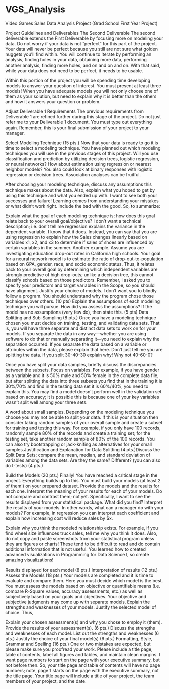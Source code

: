 # VGS_Analysis
Video Games Sales Data Analysis Project (Grad School First Year Project)

Project Guidelines and Deliverables
The Second Deliverable
The second deliverable extends the First Deliverable by focusing more on modeling your data. Do not worry if your data is not “perfect” for this part of the project. Your data will never be perfect because you still are not sure what golden nuggets you’ll find within. You will continue to iterate by performing an analysis, finding holes in your data, obtaining more data, performing another analysis, finding more holes, and on and on and on. With that said, while your data does not need to be perfect, it needs to be usable.

Within this portion of the project you will be spending time developing models to answer your question of interest. You must present at least three models! When you have adequate models you will not only choose one of them as your solution, but need to explain why it is better than the others and how it answers your question or problem.

Adjust Deliverable 1 Requirements 
The previous requirements from Deliverable 1 are refined further during this stage of the project. Do not just refer me to your Deliverable 1 document. You must type out everything again. Remember, this is your final submission of your project to your manager. 

Select Modeling Technique (15 pts.)
Now that your data is ready to go it is time to select a modeling technique. You have planned out which modeling techniques you will use in the previous stages of this project. Will you use classification and prediction by utilizing decision trees, logistic regression, or neural networks? How about estimation using regression or nearest neighbor models? You also could look at binary responses with logistic regression or decision trees. Association analyses can be fruitful.

After choosing your modeling technique, discuss any assumptions this technique makes about the data. Also, explain what you hoped to get by using this technique and what you ended up with. I want to see both your successes and failure! Learning comes from understanding your mistakes or what didn’t work right. Include the bad with the good. So, to summarize:

Explain what the goal of each modeling technique is; how does this goal relate back to your overall goal/objective? I don’t want a technical description; i.e. don’t tell me regression explains the variance in the dependent variable. I know that it does. Instead, you can say that you are using regression to explain how the Sales changes linearly based on variables x1, x2, and x3 to determine if sales of shoes are influenced by certain variables in the summer.
Another example. Assume you are investigating education drop-out rates in California high schools. Your goal for a neural network model is to estimate the ratio of drop-out-to-population based on GPA, gender, race, and socio economic status. Thus, it relates back to your overall goal by determining which independent variables are strongly predictive of high drop-outs; unlike a decision tree, this cannot classify schools based on those predictors. Remember, I asked you to specify your predictors and target variables in the Scope, so you should have alignment.
Justify your choice of models. I don’t want you to blindly follow a program. You should understand why the program chose those techniques over others. (10 pts)
Explain the assumptions of each modeling technique you will pursue. How did you assess the assumptions? If the model has no assumptions (very few do), then state this. (5 pts)
Data Splitting and Sub-Sampling (8 pts.)
Once you have a modeling technique chosen you must decide on training, testing, and validating data sets. That is, you will have three separate and distinct data sets to work on for your models. If you separate the data in any way—whether you are using software to do that or manually separating it—you need to explain why the separation occurred. If you separate the data based on a variable or attributes within the data, please explain that here. Don’t just tell me you are splitting the data. If you split 30-40-30 explain why! Why not 40-60-0?

Once you have split your data samples, briefly discuss the discrepancies between the subsets. Focus on variables. For example, if you have gender as a variable and it is 50% male and 50% female in the complete data file, but after splitting the data into three subsets you find that in the training it is 30%/70% and find in the testing data set it is 60%/40%, you need to explain this. You may find a model doesn’t perform well in the validation set based on accuracy; it is possible this is because one of your key variables wasn’t split well among your three sets.

A word about small samples. Depending on the modeling technique you choose you may not be able to split your data. If this is your situation then consider taking random samples of your overall sample and create a subset for training and testing this way. For example, if you only have 100 records, randomly sample 80% of the records and create a training set; for the testing set, take another random sample of 80% of the 100 records. You can also try bootstrapping or jack-knifing as alternatives for your small samples.Justification and Explanation for Data Splitting (4 pts.)Discuss the Split Data Sets; compare the mean, median, and standard deviation of variables among the data sets. Are they the same? Different? (you can also do t-tests) (4 pts.)

Build the Models (20 pts.)
Finally! You have reached a critical stage in the project. Everything builds up to this. You must build your models (at least 2 of them!) on your prepared dataset. Provide the models and the results for each one. Interpret the meaning of your results for each of your models. Do not compare and contrast them; not yet. Specifically, I want to see the results displayed from your statistical package. What did you find? Interpret the results of your models. In other words, what can a manager do with your models? For example, in regression you can interpret each coefficient and explain how increasing cost will reduce sales by $x.

Explain why you think the modeled relationship exists. For example, if you find wheel size influences truck sales, tell me why you think it does. Also, do not copy and paste screenshots from your statistical program unless they are figures or charts! These tend to be difficult to read and do contain additional information that is not useful. You learned how to created advanced visualizations in Programming for Data Science I, so create amazing visualizations!

Results displayed for each model (8 pts.)
Interpretation of results (12 pts.)
Assess the Models (18 pts.)
Your models are completed and it is time to evaluate and compare them. Here you must decide which model is the best. You must assess the models based on objective or quantifiable means (i.e. compare R-Square values, accuracy assessments, etc.) as well as subjectively based on your goals and objectives. Your objective and subjective judgments may come up with separate models. Explain the strengths and weaknesses of your models. Justify the selected model of choice. Thus,

Explain your chosen assessment(s) and why you chose to employ it (them). Provide the results of your assessment(s). (6 pts.)
Discuss the strengths and weaknesses of each model. List out the strengths and weaknesses (6 pts.)
Justify the choice of your final model(s) (6 pts.)
Formatting, Style, Grammar and Spelling (16 pts.)
One or two mistakes are expected, but please make sure you proofread your work. Please include a title page, table of contents, label all figures and tables, and maintain clean margins. I want page numbers to start on the page with your executive summary, but not before then. So, your title page and table of contents will have no page numbers; note, page 1 starts on the page with the executive summary, not the title page. Your title page will include a title of your project, the team members of your project, and the date.
